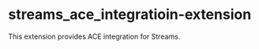 streams_ace_integratioin-extension
=======================================

This extension provides ACE integration for Streams.

